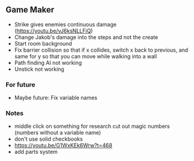## Game Maker

- Strike gives enemies continuous damage (https://youtu.be/vJ6ksNLLFiQ)
- Change Jakob's damage into the steps and not the create
- Start room background
- Fix barrier collision so that if x collides, switch x back to previous, and same for y so that you can move while walking into a wall
- Path finding AI not working
- Unstick not working

### For future
- Maybe future: Fix variable names


### Notes

- middle click on something for research
cut out magic numbers (numbers without a variable name)
- don't use solid checkbooks
- https://youtu.be/G1WxKEk6Wrw?t=468
- add parts system